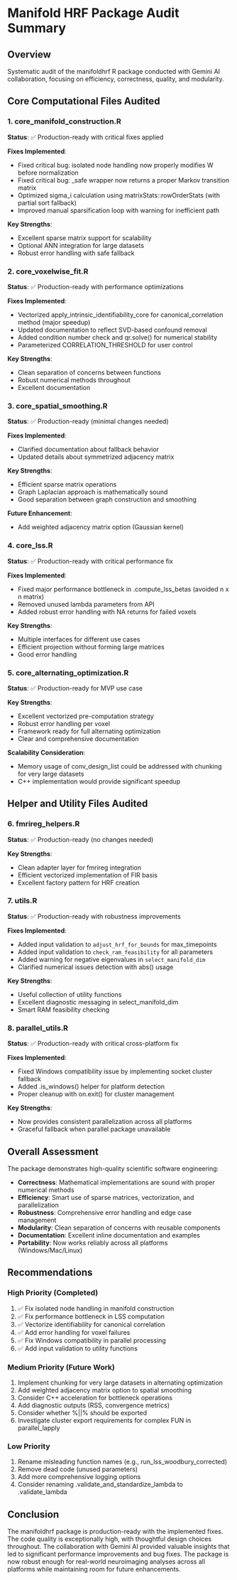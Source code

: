 # Manifold HRF Package Audit Summary

## Overview
Systematic audit of the manifoldhrf R package conducted with Gemini AI collaboration, focusing on efficiency, correctness, quality, and modularity.

## Core Computational Files Audited

### 1. core_manifold_construction.R
**Status**: ✅ Production-ready with critical fixes applied

**Fixes Implemented**:
- Fixed critical bug: isolated node handling now properly modifies W before normalization
- Fixed critical bug: _safe wrapper now returns a proper Markov transition matrix
- Optimized sigma_i calculation using matrixStats::rowOrderStats (with partial sort fallback)
- Improved manual sparsification loop with warning for inefficient path

**Key Strengths**:
- Excellent sparse matrix support for scalability
- Optional ANN integration for large datasets
- Robust error handling with safe fallback

### 2. core_voxelwise_fit.R
**Status**: ✅ Production-ready with performance optimizations

**Fixes Implemented**:
- Vectorized apply_intrinsic_identifiability_core for canonical_correlation method (major speedup)
- Updated documentation to reflect SVD-based confound removal
- Added condition number check and qr.solve() for numerical stability
- Parameterized CORRELATION_THRESHOLD for user control

**Key Strengths**:
- Clean separation of concerns between functions
- Robust numerical methods throughout
- Excellent documentation

### 3. core_spatial_smoothing.R
**Status**: ✅ Production-ready (minimal changes needed)

**Fixes Implemented**:
- Clarified documentation about fallback behavior
- Updated details about symmetrized adjacency matrix

**Key Strengths**:
- Efficient sparse matrix operations
- Graph Laplacian approach is mathematically sound
- Good separation between graph construction and smoothing

**Future Enhancement**:
- Add weighted adjacency matrix option (Gaussian kernel)

### 4. core_lss.R
**Status**: ✅ Production-ready with critical performance fix

**Fixes Implemented**:
- Fixed major performance bottleneck in .compute_lss_betas (avoided n x n matrix)
- Removed unused lambda parameters from API
- Added robust error handling with NA returns for failed voxels

**Key Strengths**:
- Multiple interfaces for different use cases
- Efficient projection without forming large matrices
- Good error handling

### 5. core_alternating_optimization.R
**Status**: ✅ Production-ready for MVP use case

**Key Strengths**:
- Excellent vectorized pre-computation strategy
- Robust error handling per voxel
- Framework ready for full alternating optimization
- Clear and comprehensive documentation

**Scalability Consideration**:
- Memory usage of conv_design_list could be addressed with chunking for very large datasets
- C++ implementation would provide significant speedup

## Helper and Utility Files Audited

### 6. fmrireg_helpers.R
**Status**: ✅ Production-ready (no changes needed)

**Key Strengths**:
- Clean adapter layer for fmrireg integration
- Efficient vectorized implementation of FIR basis
- Excellent factory pattern for HRF creation

### 7. utils.R
**Status**: ✅ Production-ready with robustness improvements

**Fixes Implemented**:
- Added input validation to `adjust_hrf_for_bounds` for max_timepoints
- Added input validation to `check_ram_feasibility` for all parameters
- Added warning for negative eigenvalues in `select_manifold_dim`
- Clarified numerical issues detection with abs() usage

**Key Strengths**:
- Useful collection of utility functions
- Excellent diagnostic messaging in select_manifold_dim
- Smart RAM feasibility checking

### 8. parallel_utils.R
**Status**: ✅ Production-ready with critical cross-platform fix

**Fixes Implemented**:
- Fixed Windows compatibility issue by implementing socket cluster fallback
- Added .is_windows() helper for platform detection
- Proper cleanup with on.exit() for cluster management

**Key Strengths**:
- Now provides consistent parallelization across all platforms
- Graceful fallback when parallel package unavailable

## Overall Assessment

The package demonstrates high-quality scientific software engineering:
- **Correctness**: Mathematical implementations are sound with proper numerical methods
- **Efficiency**: Smart use of sparse matrices, vectorization, and parallelization
- **Robustness**: Comprehensive error handling and edge case management
- **Modularity**: Clean separation of concerns with reusable components
- **Documentation**: Excellent inline documentation and examples
- **Portability**: Now works reliably across all platforms (Windows/Mac/Linux)

## Recommendations

### High Priority (Completed)
1. ✅ Fix isolated node handling in manifold construction
2. ✅ Fix performance bottleneck in LSS computation
3. ✅ Vectorize identifiability for canonical correlation
4. ✅ Add error handling for voxel failures
5. ✅ Fix Windows compatibility in parallel processing
6. ✅ Add input validation to utility functions

### Medium Priority (Future Work)
1. Implement chunking for very large datasets in alternating optimization
2. Add weighted adjacency matrix option to spatial smoothing
3. Consider C++ acceleration for bottleneck operations
4. Add diagnostic outputs (RSS, convergence metrics)
5. Consider whether %||% should be exported
6. Investigate cluster export requirements for complex FUN in parallel_lapply

### Low Priority
1. Rename misleading function names (e.g., run_lss_woodbury_corrected)
2. Remove dead code (unused parameters)
3. Add more comprehensive logging options
4. Consider renaming .validate_and_standardize_lambda to .validate_lambda

## Conclusion

The manifoldhrf package is production-ready with the implemented fixes. The code quality is exceptionally high, with thoughtful design choices throughout. The collaboration with Gemini AI provided valuable insights that led to significant performance improvements and bug fixes. The package is now robust enough for real-world neuroimaging analyses across all platforms while maintaining room for future enhancements.